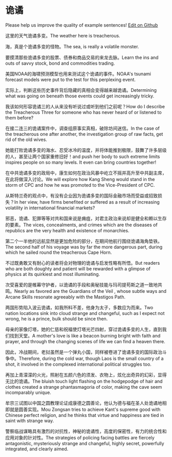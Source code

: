 # 诡谲

Please help us improve the quality of example sentences! [Edit on Github](https://github.com/jiyushe/jiyu-example-sentence-source/blob/main/chinese/guijue.md)

<p><span class="chinese">这里的天气诡谲多变。</span><span class="english">The weather here is treacherous.</span></p>

<p><span class="chinese">海，真是个诡谲多变的怪物。</span><span class="english">The sea, is really a volatile monster.</span></p>

<p><span class="chinese">要摸清那些诡谲多变的股票、债券和商品交易的来龙去脉。</span><span class="english">Learn the ins and outs of savvy stock, bond and commodities trading.</span></p>

<p><span class="chinese">美国NOAA的海啸预测模型也用来测试这个诡谲的事件。</span><span class="english">NOAA's tsunami forecast models were put to the test for this perplexing event.</span></p>

<p><span class="chinese">实际上，判断这些历史事件背后隐藏的真相会变得越来越诡谲。</span><span class="english">Determining what was going on beneath those events could get increasingly tricky.</span></p>

<p><span class="chinese">我该如何形容诡谲三的人从来没有听说过或听到他们之前呢？</span><span class="english">How do I describe the Treacherous Three for someone who has never heard of or listened to them before?</span></p>

<p><span class="chinese">在接二连三的诡谲案件中，调查组原事实真相，破除坊间迷信。</span><span class="english">In the case of the treacherous one after another, the investigation group of raw facts, get rid of the old wives.</span></p>

<p><span class="chinese">她能打败诡谲多变的海水、忍受冰冷的温度，并将体能推到极限，鼓舞了许多层级的人，甚至让两个国家重修旧好！</span><span class="english">and push her body to such extreme limits inspires people on so many levels. It even can bring countries together!</span></p>

<p><span class="chinese">在中共诡谲多变的政局中，康生如何在政治风暴中屹立不摇并高升至中共副主席，在此将做深入讨论。</span><span class="english">We will explore how Kang Sheng would stand in the storm of CPC and how he was promoted to the Vice-President of CPC.</span></p>

<p><span class="chinese">从斯特兰奇的观点中，有没有企业因为诡谲多变的国际金融市场而受益或招致损失？</span><span class="english">In her view, have firms benefited or suffered as a result of increasing volatility in international financial markets?</span></p>

<p><span class="chinese">邪恶，诡谲、犯罪等等对共和国来说是痈疽，对君主政治来说却是健全和赖以生存的要素。</span><span class="english">The vices, concealments, and crimes which are the diseases of republics are the very health and existence of monarchies.</span></p>

<p><span class="chinese">第二个一半他的远航显然是更加危险的部分，在期间他航行围绕诡谲海角垫铁。</span><span class="english">The second half of his voyage was by far the more dangerous part, during which he sailed round the treacherous Cape Horn.</span></p>

<p><span class="chinese">不过既勇敢又有耐心的读者将会对物理的诡谲与启发性略有所悟。</span><span class="english">But readers who are both doughty and patient will be rewarded with a glimpse of physics at its quirkiest and most illuminating.</span></p>

<p><span class="chinese">次受喜爱的是帷幕守护者，以诡谲的手段和奥秘技能与玛司提苟斯之道一致地共鸣。</span><span class="english">Nearly as favored are the Guardians of the Veil , whose subtle ways and Arcane Skills resonate agreeably with the Mastigos Path.</span></p>

<p><span class="chinese">两国形势陷入波云诡谲，如我所料不差，他身为太子，多数应为而来。</span><span class="english">Two nation locations sink into cloud strange and changeful, such as I expect not wrong, he is a prince, bulk should be since then.</span></p>

<p><span class="chinese">母亲的家像灯塔，她的仁慈和祝福使灯塔光芒四射，穿过诡谲多变的人生，直到我们找到天堂。</span><span class="english">A mother's love is like a beacon burning bright with faith and prayer, and through the changing scenes of life we can find a heaven there.</span></p>

<p><span class="chinese">因此，冷战期间，老挝虽然是一个弹丸小国，同样被卷进了诡谲多变的国际政治斗争中。</span><span class="english">Therefore, during the cold war, though Laos is the small country of a shot, it involved in the complexed international political struggles too.</span></p>

<p><span class="chinese">再加上青濛濛的火光，照射在五颜六色的须发、衣物上，炫化出奇异的幻彩，显得无比的诡谲。</span><span class="english">The bluish touch light flashing on the hodgepodge of hair and clothes created a strange phantasmagoria of color, making the cave seem incomparably unique.</span></p>

<p><span class="chinese">牟宗三试图以中国之圆教理论证成康德之圆善论，他认为德与福在圣人处诡谲地相即就是圆善实现。</span><span class="english">Mou Zongsan tries to achieve Kant's supreme good with Chinese perfect religion, and he thinks that virtue and happiness are tied in saint with strange way.</span></p>

<p><span class="chinese">警察临战谋略具有激烈的对抗性，神秘的诡谲性，高度的保密性，有力的统合性和应用对象的针对性。</span><span class="english">The strategies of policing facing battles are fiercely antagonistic, mysteriously strange and changeful, highly secret, powerfully integrated, and clearly aimed.</span></p>

